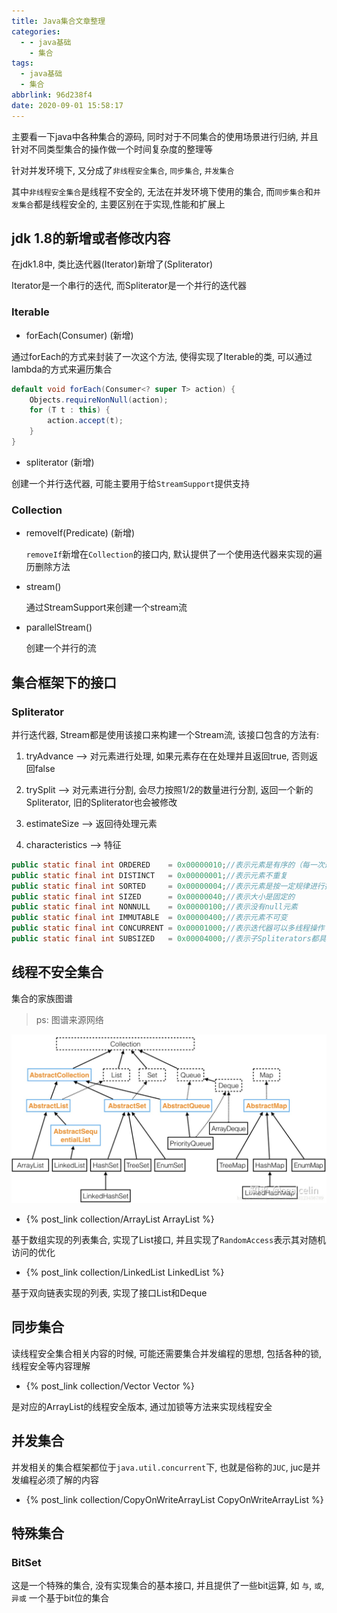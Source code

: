 ```yaml
---
title: Java集合文章整理
categories:
  - - java基础
    - 集合
tags:
  - java基础
  - 集合
abbrlink: 96d238f4
date: 2020-09-01 15:58:17
---
```


主要看一下java中各种集合的源码, 同时对于不同集合的使用场景进行归纳,
并且针对不同类型集合的操作做一个时间复杂度的整理等

针对并发环境下, 又分成了`非线程安全集合`, `同步集合`, `并发集合`

其中`非线程安全集合`是线程不安全的, 无法在并发环境下使用的集合,
而`同步集合`和`并发集合`都是线程安全的, 主要区别在于实现,性能和扩展上

<!-- more -->

## jdk 1.8的新增或者修改内容

在jdk1.8中, 类比迭代器(Iterator)新增了(Spliterator)

Iterator是一个串行的迭代, 而Spliterator是一个并行的迭代器

### Iterable

- forEach(Consumer) (新增)

通过forEach的方式来封装了一次这个方法, 使得实现了Iterable的类, 可以通过lambda的方式来遍历集合

```java
default void forEach(Consumer<? super T> action) {
    Objects.requireNonNull(action);
    for (T t : this) {
        action.accept(t);
    }
}
```

- spliterator (新增)

创建一个并行迭代器, 可能主要用于给`StreamSupport`提供支持

### Collection

- removeIf(Predicate) (新增)

    `removeIf`新增在`Collection`的接口内, 默认提供了一个使用迭代器来实现的遍历删除方法
    
- stream()

    通过StreamSupport来创建一个stream流

- parallelStream()

    创建一个并行的流

## 集合框架下的接口

### Spliterator

并行迭代器, Stream都是使用该接口来构建一个Stream流, 该接口包含的方法有:

1. tryAdvance --> 对元素进行处理, 如果元素存在在处理并且返回true, 否则返回false

2. trySplit  --> 对元素进行分割, 会尽力按照1/2的数量进行分割, 返回一个新的Spliterator, 旧的Spliterator也会被修改

3. estimateSize --> 返回待处理元素

4. characteristics --> 特征

```java
public static final int ORDERED    = 0x00000010;//表示元素是有序的（每一次遍历结果相同）
public static final int DISTINCT   = 0x00000001;//表示元素不重复
public static final int SORTED     = 0x00000004;//表示元素是按一定规律进行排列（有指定比较器）
public static final int SIZED      = 0x00000040;//表示大小是固定的
public static final int NONNULL    = 0x00000100;//表示没有null元素
public static final int IMMUTABLE  = 0x00000400;//表示元素不可变
public static final int CONCURRENT = 0x00001000;//表示迭代器可以多线程操作
public static final int SUBSIZED   = 0x00004000;//表示子Spliterators都具有SIZED特性
```
## 线程不安全集合


集合的家族图谱

> ps: 图谱来源网络

![家族图谱](/image/集合家族图谱.jpg)

- {% post_link collection/ArrayList ArrayList %}

基于数组实现的列表集合, 实现了List接口, 并且实现了`RandomAccess`表示其对随机访问的优化

- {% post_link collection/LinkedList LinkedList %}

基于双向链表实现的列表, 实现了接口List和Deque

## 同步集合

读线程安全集合相关内容的时候, 可能还需要集合并发编程的思想, 包括各种的锁, 线程安全等内容理解

- {% post_link collection/Vector Vector %}

是对应的ArrayList的线程安全版本, 通过加锁等方法来实现线程安全

## 并发集合

并发相关的集合框架都位于`java.util.concurrent`下, 也就是俗称的`JUC`, juc是并发编程必须了解的内容

- {% post_link collection/CopyOnWriteArrayList CopyOnWriteArrayList %}


## 特殊集合

### BitSet

这是一个特殊的集合, 没有实现集合的基本接口, 并且提供了一些bit运算, 如 `与`, `或`, `异或`
一个基于bit位的集合